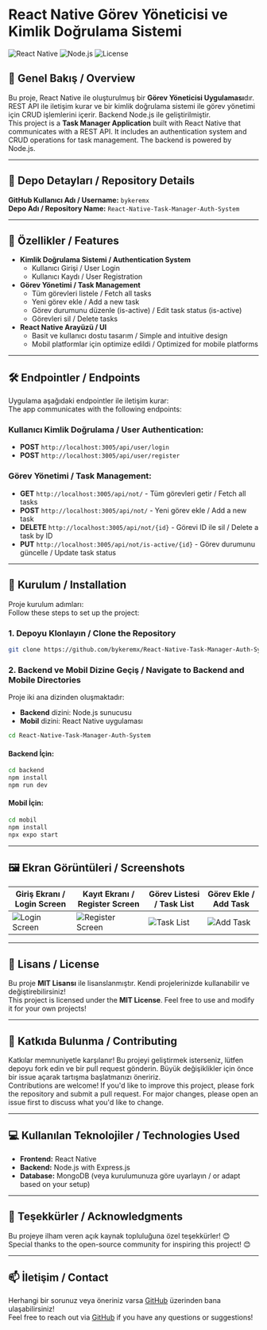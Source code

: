 # React Native Görev Yöneticisi ve Kimlik Doğrulama Sistemi 

![React Native](https://img.shields.io/badge/React%20Native-blue?style=for-the-badge&logo=react) ![Node.js](https://img.shields.io/badge/Node.js-green?style=for-the-badge&logo=node.js) ![License](https://img.shields.io/badge/License-MIT-yellow?style=for-the-badge)

## 📝 Genel Bakış / Overview
Bu proje, React Native ile oluşturulmuş bir **Görev Yöneticisi Uygulaması**dır. REST API ile iletişim kurar ve bir kimlik doğrulama sistemi ile görev yönetimi için CRUD işlemlerini içerir. Backend Node.js ile geliştirilmiştir.  
This project is a **Task Manager Application** built with React Native that communicates with a REST API. It includes an authentication system and CRUD operations for task management. The backend is powered by Node.js.

---

## 📂 Depo Detayları / Repository Details
**GitHub Kullanıcı Adı / Username:** `bykeremx`  
**Depo Adı / Repository Name:** `React-Native-Task-Manager-Auth-System`

---

## 🚀 Özellikler / Features
- **Kimlik Doğrulama Sistemi / Authentication System**
  - Kullanıcı Girişi / User Login
  - Kullanıcı Kaydı / User Registration
- **Görev Yönetimi / Task Management**
  - Tüm görevleri listele / Fetch all tasks
  - Yeni görev ekle / Add a new task
  - Görev durumunu düzenle (is-active) / Edit task status (is-active)
  - Görevleri sil / Delete tasks
- **React Native Arayüzü / UI**
  - Basit ve kullanıcı dostu tasarım / Simple and intuitive design
  - Mobil platformlar için optimize edildi / Optimized for mobile platforms

---

## 🛠️ Endpointler / Endpoints
Uygulama aşağıdaki endpointler ile iletişim kurar:  
The app communicates with the following endpoints:

### Kullanıcı Kimlik Doğrulama / User Authentication:
- **POST** `http://localhost:3005/api/user/login`
- **POST** `http://localhost:3005/api/user/register`

### Görev Yönetimi / Task Management:
- **GET** `http://localhost:3005/api/not/` - Tüm görevleri getir / Fetch all tasks
- **POST** `http://localhost:3005/api/not/` - Yeni görev ekle / Add a new task
- **DELETE** `http://localhost:3005/api/not/{id}` - Görevi ID ile sil / Delete a task by ID
- **PUT** `http://localhost:3005/api/not/is-active/{id}` - Görev durumunu güncelle / Update task status

---

## 🔧 Kurulum / Installation
Proje kurulum adımları:  
Follow these steps to set up the project:

### 1. Depoyu Klonlayın / Clone the Repository
```bash
git clone https://github.com/bykeremx/React-Native-Task-Manager-Auth-System.git
```

### 2. Backend ve Mobil Dizine Geçiş / Navigate to Backend and Mobile Directories
Proje iki ana dizinden oluşmaktadır:
- **Backend** dizini: Node.js sunucusu
- **Mobil** dizini: React Native uygulaması

```bash
cd React-Native-Task-Manager-Auth-System
```

#### Backend İçin:
```bash
cd backend
npm install
npm run dev
```

#### Mobil İçin:
```bash
cd mobil
npm install
npx expo start
```

---

## 🖼️ Ekran Görüntüleri / Screenshots

| Giriş Ekranı / Login Screen | Kayıt Ekranı / Register Screen | Görev Listesi / Task List | Görev Ekle / Add Task |
|--------------|----------------|-----------|----------|
| ![Login Screen](https://via.placeholder.com/150) | ![Register Screen](https://via.placeholder.com/150) | ![Task List](https://via.placeholder.com/150) | ![Add Task](https://via.placeholder.com/150) |

---

## 📜 Lisans / License
Bu proje **MIT Lisansı** ile lisanslanmıştır. Kendi projelerinizde kullanabilir ve değiştirebilirsiniz!  
This project is licensed under the **MIT License**. Feel free to use and modify it for your own projects!

---

## 🤝 Katkıda Bulunma / Contributing
Katkılar memnuniyetle karşılanır! Bu projeyi geliştirmek isterseniz, lütfen depoyu fork edin ve bir pull request gönderin. Büyük değişiklikler için önce bir issue açarak tartışma başlatmanızı öneririz.  
Contributions are welcome! If you'd like to improve this project, please fork the repository and submit a pull request. For major changes, please open an issue first to discuss what you'd like to change.

---

## 💻 Kullanılan Teknolojiler / Technologies Used
- **Frontend:** React Native
- **Backend:** Node.js with Express.js
- **Database:** MongoDB (veya kurulumunuza göre uyarlayın / or adapt based on your setup)

---

## 🌟 Teşekkürler / Acknowledgments
Bu projeye ilham veren açık kaynak topluluğuna özel teşekkürler! 😊  
Special thanks to the open-source community for inspiring this project! 😊

---

## 📫 İletişim / Contact
Herhangi bir sorunuz veya öneriniz varsa [GitHub](https://github.com/bykeremx) üzerinden bana ulaşabilirsiniz!  
Feel free to reach out via [GitHub](https://github.com/bykeremx) if you have any questions or suggestions!

